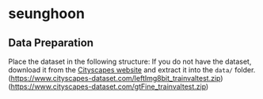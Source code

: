 # seunghoon

## Data Preparation
Place the dataset in the following structure:
If you do not have the dataset, download it from the [Cityscapes website](https://www.cityscapes-dataset.com/) and extract it into the `data/` folder.
(https://www.cityscapes-dataset.com/leftImg8bit_trainvaltest.zip)
(https://www.cityscapes-dataset.com/gtFine_trainvaltest.zip)
